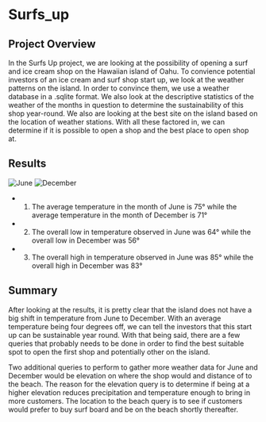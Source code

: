 # Surfs_up

## Project Overview
In the Surfs Up project, we are looking at the possibility of opening a surf and ice cream shop on the Hawaiian island of Oahu. To convience potential investors of an ice cream and surf shop start up, we look at the weather patterns on the island. In order to convince them, we use a weather database in a .sqlite format. We also look at the descriptive statistics of the weather of the months in question to determine the sustainability of this shop year-round. We also are looking at the best site on the island based on the location of weather stations. With all these factored in, we can determine if it is possible to open a shop and the best place to open shop at.

## Results
![June](https://user-images.githubusercontent.com/109183214/195375390-3c58442c-7304-4e21-b138-bc211835dc37.png)
![December](https://user-images.githubusercontent.com/109183214/195375425-9301e0b8-60c9-4646-ab3f-1ef6679c275a.png)

* 1. The average temperature in the month of June is 75° while the average temperature in the month of December is 71°
* 2. The overall low in temperature observed in June was 64° while the overall low in December was 56°
* 3. The overall high in temperature observed in June was 85° while the overall high in December was 83°

## Summary
After looking at the results, it is pretty clear that the island does not have a big shift in temperature from June to December. With an average temperature being four degrees off, we can tell the investors that this start up can be sustainable year round. With that being said, there are a few queries that probably needs to be done in order to find the best suitable spot to open the first shop and potentially other on the island.

Two additional queries to perform to gather more weather data for June and December would be elevation on where the shop would and distance of to the beach. The reason for the elevation query is to determine if being at a higher elevation reduces precipitation and temperature enough to bring in more customers. The location to the beach query is to see if customers would prefer to buy surf board and be on the beach shortly thereafter.
